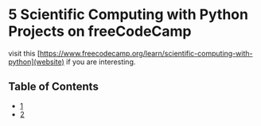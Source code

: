 # 5 Scientific Computing with Python Projects on freeCodeCamp
visit this [https://www.freecodecamp.org/learn/scientific-computing-with-python](website) if you are interesting.
## Table of Contents

- [1](#ArithmeticFormatter)
- [2](#TimeCalculator)

